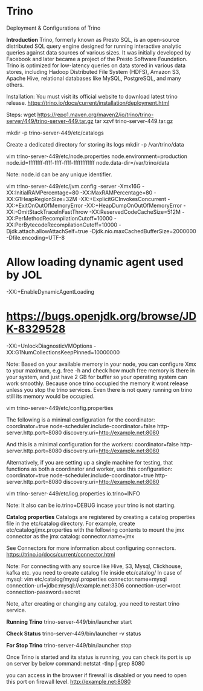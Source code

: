# Trino
Deployment &amp; Configurations of Trino

**Introduction**
Trino, formerly known as Presto SQL, is an open-source distributed SQL query engine designed for running interactive analytic queries against data sources of various sizes. It was initially developed by Facebook and later became a project of the Presto Software Foundation. Trino is optimized for low-latency queries on data stored in various data stores, including Hadoop Distributed File System (HDFS), Amazon S3, Apache Hive, relational databases like MySQL, PostgreSQL, and many others.

Installation:
You must visit its official website to download latest trino release.
https://trino.io/docs/current/installation/deployment.html

Steps:
wget https://repo1.maven.org/maven2/io/trino/trino-server/449/trino-server-449.tar.gz
tar xzvf trino-server-449.tar.gz

mkdir -p trino-server-449/etc/catalogs

Create a dedicated directory for storing its logs
mkdir -p /var/trino/data

vim trino-server-449/etc/node.properties
node.environment=production
node.id=ffffffff-ffff-ffff-ffff-ffffffffffff
node.data-dir=/var/trino/data

Note: node.id can be any unique identifier.

vim trino-server-449/etc/jvm.config
-server
-Xmx16G
-XX:InitialRAMPercentage=80
-XX:MaxRAMPercentage=80
-XX:G1HeapRegionSize=32M
-XX:+ExplicitGCInvokesConcurrent
-XX:+ExitOnOutOfMemoryError
-XX:+HeapDumpOnOutOfMemoryError
-XX:-OmitStackTraceInFastThrow
-XX:ReservedCodeCacheSize=512M
-XX:PerMethodRecompilationCutoff=10000
-XX:PerBytecodeRecompilationCutoff=10000
-Djdk.attach.allowAttachSelf=true
-Djdk.nio.maxCachedBufferSize=2000000
-Dfile.encoding=UTF-8
# Allow loading dynamic agent used by JOL
-XX:+EnableDynamicAgentLoading
# https://bugs.openjdk.org/browse/JDK-8329528
-XX:+UnlockDiagnosticVMOptions
-XX:G1NumCollectionsKeepPinned=10000000

Note: Based on your available memory in your node, you can configure Xmx to your maximum, e.g. free -h and check how much free memory is there in your system, and just have 2 GB for buffer so your operating system can work smoothly. Because once trino occupied the memory it wont release unless you stop the trino services. Even there is not query running on trino still its memory would be occupied.

vim trino-server-449/etc/config.properties

The following is a minimal configuration for the coordinator:
coordinator=true
node-scheduler.include-coordinator=false
http-server.http.port=8080
discovery.uri=http://example.net:8080

And this is a minimal configuration for the workers:
coordinator=false
http-server.http.port=8080
discovery.uri=http://example.net:8080

Alternatively, if you are setting up a single machine for testing, that functions as both a coordinator and worker, use this configuration:
coordinator=true
node-scheduler.include-coordinator=true
http-server.http.port=8080
discovery.uri=http://example.net:8080

vim trino-server-449/etc/log.properties
io.trino=INFO

Note: It also can be io.trino=DEBUG incase your trino is not starting.

**Catalog properties**
Catalogs are registered by creating a catalog properties file in the etc/catalog directory. For example, create etc/catalog/jmx.properties with the following contents to mount the jmx connector as the jmx catalog:
connector.name=jmx

See Connectors for more information about configuring connectors.
https://trino.io/docs/current/connector.html

Note: For connecting with any source like Hive, S3, Mysql, Clickhouse, kafka etc. you need to create catalog file inside etc/catalog/
In case of mysql:
vim etc/catalog/mysql.properties
connector.name=mysql
connection-url=jdbc:mysql://example.net:3306
connection-user=root
connection-password=secret

Note, after creating or changing any catalog, you need to restart trino service.

**Running Trino**
trino-server-449/bin/launcher start

**Check Status**
trino-server-449/bin/launcher -v status

**For Stop Trino**
trino-server-449/bin/launcher stop

Once Trino is started and its status is running, you can check its port is up on server by below command:
netstat -tlnp | grep 8080

you can access in the browser if firewall is disabled or you need to open this port on firewall level.
http://example.net:8080

